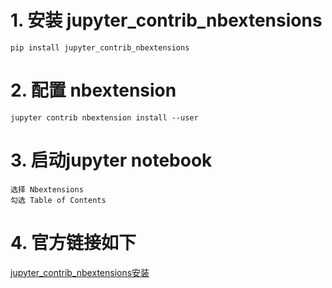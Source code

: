 # 1.  安装 jupyter_contrib_nbextensions
```
pip install jupyter_contrib_nbextensions
```

# 2. 配置 nbextension
```
jupyter contrib nbextension install --user
```

# 3. 启动jupyter notebook
```
选择 Nbextensions
勾选 Table of Contents
```

# 4. 官方链接如下

[jupyter_contrib_nbextensions安装](http://jupyter-contrib-nbextensions.readthedocs.io/en/latest/install.html#enabling-disabling-extensions)
